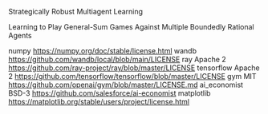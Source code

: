 Strategically Robust Multiagent Learning

Learning to Play General-Sum Games Against Multiple Boundedly Rational Agents


numpy https://numpy.org/doc/stable/license.html
wandb https://github.com/wandb/local/blob/main/LICENSE
ray Apache 2 https://github.com/ray-project/ray/blob/master/LICENSE
tensorflow Apache 2 https://github.com/tensorflow/tensorflow/blob/master/LICENSE
gym MIT https://github.com/openai/gym/blob/master/LICENSE.md
ai_economist BSD-3 https://github.com/salesforce/ai-economist
matplotlib https://matplotlib.org/stable/users/project/license.html
